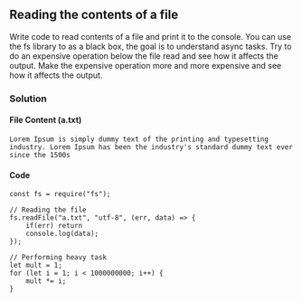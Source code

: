 ## Reading the contents of a file

Write code to read contents of a file and print it to the console. 
You can use the fs library to as a black box, the goal is to understand async tasks. 
Try to do an expensive operation below the file read and see how it affects the output. 
Make the expensive operation more and more expensive and see how it affects the output. 

### Solution

#### File Content (a.txt)
```
Lorem Ipsum is simply dummy text of the printing and typesetting industry. Lorem Ipsum has been the industry's standard dummy text ever since the 1500s
```

#### Code
```
const fs = require("fs");

// Reading the file
fs.readFile("a.txt", "utf-8", (err, data) => {
    if(err) return
    console.log(data);
});

// Performing heavy task
let mult = 1;
for (let i = 1; i < 1000000000; i++) {  
    mult *= i;
}

```